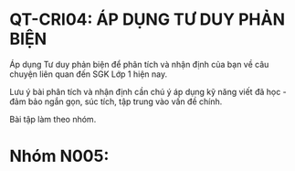 # QT-CRI04: ÁP DỤNG TƯ DUY PHẢN BIỆN
Áp dụng Tư duy phản biện để phân tích và nhận định của bạn về câu chuyện liên quan đến SGK Lớp 1 hiện nay. 

Lưu ý bài phân tích và nhận định cần chú ý áp dụng kỹ năng viết đã học - đảm bảo ngắn gọn, súc tích, tập trung vào vấn đề chính.

Bài tập làm theo nhóm.

# Nhóm N005:
